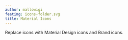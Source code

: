 ```yaml
---
author: mallowigi
featimg: icons-folder.svg
title: Material Icons
---
```

Replace icons with Material Design icons and Brand icons.
